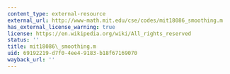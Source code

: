 ```yaml
---
content_type: external-resource
external_url: http://www-math.mit.edu/cse/codes/mit18086_smoothing.m
has_external_license_warning: true
license: https://en.wikipedia.org/wiki/All_rights_reserved
status: ''
title: mit18086\_smoothing.m
uid: 69192219-d7f0-4ee4-9183-b18f67169070
wayback_url: ''
---
```

